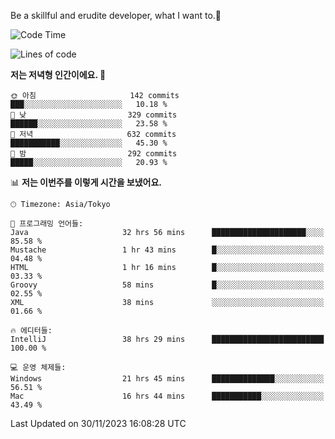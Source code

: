 Be a skillful and erudite developer, what I want to.👶

<!--START_SECTION:waka-->
![Code Time](http://img.shields.io/badge/Code%20Time-260%20hrs%2058%20mins-blue)

![Lines of code](https://img.shields.io/badge/%EC%A0%80%EB%8A%94%20%EC%97%AC%ED%83%9C%EA%B9%8C%EC%A7%80%20-737.2%20thousand%20%EC%A4%84%EC%9D%98%20%EC%BD%94%EB%93%9C%EB%A5%BC%20%EC%9E%91%EC%84%B1%ED%96%88%EC%96%B4%EC%9A%94.-blue)

**저는 저녁형 인간이에요. 🦉** 

```text
🌞 아침                     142 commits         ███░░░░░░░░░░░░░░░░░░░░░░   10.18 % 
🌆 낮　                     329 commits         ██████░░░░░░░░░░░░░░░░░░░   23.58 % 
🌃 저녁                     632 commits         ███████████░░░░░░░░░░░░░░   45.30 % 
🌙 밤　                     292 commits         █████░░░░░░░░░░░░░░░░░░░░   20.93 % 
```


📊 **저는 이번주를 이렇게 시간을 보냈어요.** 

```text
🕑︎ Timezone: Asia/Tokyo

💬 프로그래밍 언어들: 
Java                     32 hrs 56 mins      █████████████████████░░░░   85.58 % 
Mustache                 1 hr 43 mins        █░░░░░░░░░░░░░░░░░░░░░░░░   04.48 % 
HTML                     1 hr 16 mins        █░░░░░░░░░░░░░░░░░░░░░░░░   03.33 % 
Groovy                   58 mins             █░░░░░░░░░░░░░░░░░░░░░░░░   02.55 % 
XML                      38 mins             ░░░░░░░░░░░░░░░░░░░░░░░░░   01.66 % 

🔥 에디터들: 
IntelliJ                 38 hrs 29 mins      █████████████████████████   100.00 % 

💻 운영 체제들: 
Windows                  21 hrs 45 mins      ██████████████░░░░░░░░░░░   56.51 % 
Mac                      16 hrs 44 mins      ███████████░░░░░░░░░░░░░░   43.49 % 
```


 Last Updated on 30/11/2023 16:08:28 UTC
<!--END_SECTION:waka-->
